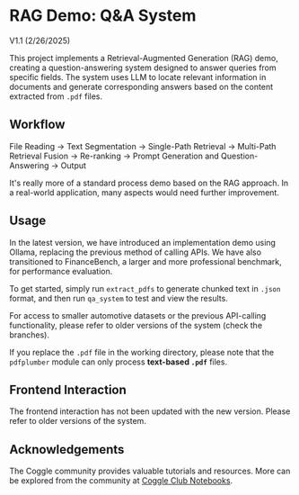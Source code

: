 # RAG Demo: Q&A System

V1.1 (2/26/2025)

This project implements a Retrieval-Augmented Generation (RAG) demo, creating a question-answering system designed to answer queries from specific fields. The system uses LLM to locate relevant information in documents and generate corresponding answers based on the content extracted from `.pdf` files.

## Workflow

File Reading → Text Segmentation → Single-Path Retrieval → Multi-Path Retrieval Fusion → Re-ranking → Prompt Generation and Question-Answering → Output

It's really more of a standard process demo based on the RAG approach. In a real-world application, many aspects would need further improvement.

## Usage

In the latest version, we have introduced an implementation demo using Ollama, replacing the previous method of calling APIs. We have also transitioned to FinanceBench, a larger and more professional benchmark, for performance evaluation.

To get started, simply run `extract_pdfs` to generate chunked text in `.json` format, and then run `qa_system` to test and view the results.

For access to smaller automotive datasets or the previous API-calling functionality, please refer to older versions of the system (check the branches).

If you replace the `.pdf` file in the working directory, please note that the `pdfplumber` module can only process **text-based `.pdf`** files.


## Frontend Interaction

The frontend interaction has not been updated with the new version. Please refer to older versions of the system.


## Acknowledgements

The Coggle community provides valuable tutorials and resources. More can be explored from the community at [Coggle Club Notebooks](https://github.com/coggle-club/notebooks).

